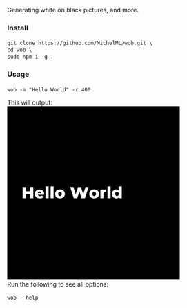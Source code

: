 Generating white on black pictures, and more.  

### Install  
```  
git clone https://github.com/MichelML/wob.git \ 
cd wob \ 
sudo npm i -g .  
```  

### Usage  
```  
wob -m "Hello World" -r 400  
```  
This will output:   
<img src="helloworld400.jpg" />  
Run the following to see all options:  
```  
wob --help   
```
